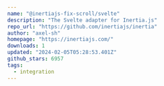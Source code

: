 ```yaml
---
name: "@inertiajs-fix-scroll/svelte"
description: "The Svelte adapter for Inertia.js"
repo_url: "https://github.com/inertiajs/inertia"
author: "axel-sh"
homepage: "https://inertiajs.com/"
downloads: 1
updated: "2024-02-05T05:28:53.401Z"
github_stars: 6957
tags: 
  - integration
---
```

